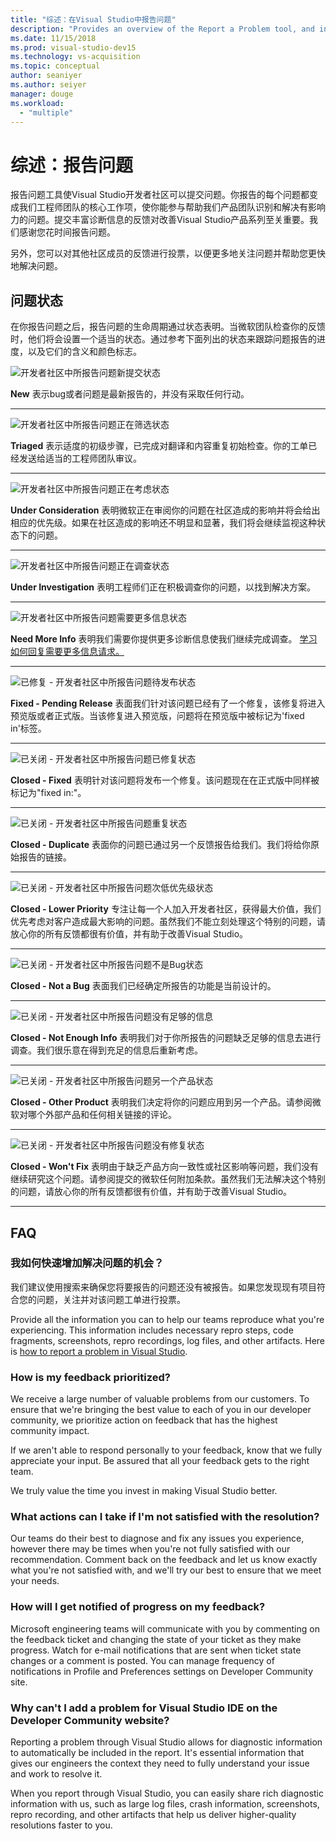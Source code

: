 ```yaml
---
title: "综述：在Visual Studio中报告问题"
description: "Provides an overview of the Report a Problem tool, and includes problem states and definitions"
ms.date: 11/15/2018
ms.prod: visual-studio-dev15
ms.technology: vs-acquisition
ms.topic: conceptual
author: seaniyer
ms.author: seiyer
manager: douge
ms.workload:
  - "multiple"
---
```

# 综述：报告问题

报告问题工具使Visual Studio开发者社区可以提交问题。你报告的每个问题都变成我们工程师团队的核心工作项，使你能参与帮助我们产品团队识别和解决有影响力的问题。提交丰富诊断信息的反馈对改善Visual Studio产品系列至关重要。我们感谢您花时间报告问题。

另外，您可以对其他社区成员的反馈进行投票，以便更多地关注问题并帮助您更快地解决问题。

## 问题状态

在你报告问题之后，报告问题的生命周期通过状态表明。当微软团队检查你的反馈时，他们将会设置一个适当的状态。通过参考下面列出的状态来跟踪问题报告的进度，以及它们的含义和颜色标志。

![开发者社区中所报告问题新提交状态](../ide/media/ProblemStates/New.jpg)

**New** 表示bug或者问题是最新报告的，并没有采取任何行动。

- - -

![开发者社区中所报告问题正在筛选状态](../ide/media/ProblemStates/Triaged.jpg)

**Triaged** 表示适度的初级步骤，已完成对翻译和内容重复初始检查。你的工单已经发送给适当的工程师团队审议。

- - -

![开发者社区中所报告问题正在考虑状态](../ide/media/ProblemStates/UnderConsideration.jpg)

**Under Consideration** 表明微软正在审阅你的问题在社区造成的影响并将会给出相应的优先级。如果在社区造成的影响还不明显和显著，我们将会继续监视这种状态下的问题。

- - -

![开发者社区中所报告问题正在调查状态](../ide/media/ProblemStates/UnderInvestigation.jpg)

**Under Investigation** 表明工程师们正在积极调查你的问题，以找到解决方案。

- - -

![开发者社区中所报告问题需要更多信息状态](../ide/media/ProblemStates/NeedMoreInfo.jpg)

**Need More Info** 表明我们需要你提供更多诊断信息使我们继续完成调查。  [学习如何回复需要更多信息请求。](./how-to-report-a-problem-with-visual-studio-2017.md#when-further-information-is-needed-need-more-info)

- - -

![已修复 - 开发者社区中所报告问题待发布状态](../ide/media/ProblemStates/FixedPendingRelease.jpg)

**Fixed - Pending Release** 表面我们针对该问题已经有了一个修复，该修复将进入预览版或者正式版。当该修复进入预览版，问题将在预览版中被标记为'fixed in'标签。

- - -

![已关闭 - 开发者社区中所报告问题已修复状态](../ide/media/ProblemStates/ClosedFixed.jpg) 

**Closed - Fixed** 表明针对该问题将发布一个修复。该问题现在在正式版中同样被标记为"fixed in:"。

- - -

![已关闭 - 开发者社区中所报告问题重复状态](../ide/media/ProblemStates/ClosedDuplicate.jpg)

**Closed - Duplicate** 表面你的问题已通过另一个反馈报告给我们。我们将给你原始报告的链接。

- - -

![已关闭 - 开发者社区中所报告问题次低优先级状态](../ide/media/ProblemStates/ClosedLowerPriority.jpg)

**Closed - Lower Priority** 专注让每一个人加入开发者社区，获得最大价值，我们优先考虑对客户造成最大影响的问题。虽然我们不能立刻处理这个特别的问题，请放心你的所有反馈都很有价值，并有助于改善Visual Studio。

- - -

![已关闭 - 开发者社区中所报告问题不是Bug状态](../ide/media/ProblemStates/ClosedNotaBug.jpg)

**Closed - Not a Bug**  表面我们已经确定所报告的功能是当前设计的。

- - -

![已关闭 - 开发者社区中所报告问题没有足够的信息](../ide/media/ProblemStates/ClosedNotEnoughInfo.jpg)

**Closed - Not Enough Info** 表明我们对于你所报告的问题缺乏足够的信息去进行调查。我们很乐意在得到充足的信息后重新考虑。

- - -

![已关闭 - 开发者社区中所报告问题另一个产品状态](../ide/media/ProblemStates/ClosedOtherProduct.jpg)

**Closed - Other Product** 表明我们决定将你的问题应用到另一个产品。请参阅微软对哪个外部产品和任何相关链接的评论。

- - -

![已关闭 - 开发者社区中所报告问题没有修复状态](../ide/media/ProblemStates/ClosedWontFix.jpg)

**Closed - Won't Fix** 表明由于缺乏产品方向一致性或社区影响等问题，我们没有继续研究这个问题。请参阅提交的微软任何附加条款。虽然我们无法解决这个特别的问题，请放心你的所有反馈都很有价值，并有助于改善Visual Studio。

- - -

## FAQ

### 我如何快速增加解决问题的机会？

我们建议使用搜索来确保您将要报告的问题还没有被报告。如果您发现现有项目符合您的问题，关注并对该问题工单进行投票。

 Provide all the information you can to help our teams reproduce what you're experiencing.  This information includes  necessary repro steps, code fragments, screenshots, repro recordings, log files, and other artifacts.  Here is [how to report a problem in Visual Studio](./how-to-report-a-problem-with-visual-studio-2017.md).

### How is my feedback prioritized?

We receive a large number of valuable problems from our customers. To ensure that we're bringing the best value to each of you in our developer community, we prioritize action on feedback that has the highest community impact.

If we aren't able to respond personally to your feedback, know that we fully appreciate your input. Be assured that all your feedback gets to the right team.

We truly value the time you invest in making Visual Studio better.

### What actions can I take if I'm not satisfied with the resolution?

Our teams do their best to diagnose and fix any issues you experience, however there may be times when you're not fully satisfied with our recommendation. Comment back on the feedback and let us know exactly what you're not satisfied with, and we'll try our best to ensure that we meet your needs.

### How will I get notified of progress on my feedback?

Microsoft engineering teams will communicate with you by commenting on the feedback ticket and changing the state of your ticket as they make progress. Watch for e-mail notifications that are sent when  ticket state changes or a comment is posted.  You can manage frequency of notifications in Profile and Preferences settings on Developer Community site.

### Why can't I add a problem for Visual Studio IDE on the Developer Community website?

Reporting a problem through Visual Studio allows for diagnostic information to automatically be included in the report. It's essential information that gives our engineers the context they need to fully understand your issue and work to resolve it.

When you report through Visual Studio, you can easily share rich diagnostic information with us, such as large log files, crash information, screenshots, repro recording, and other artifacts that help us deliver higher-quality resolutions faster to you.